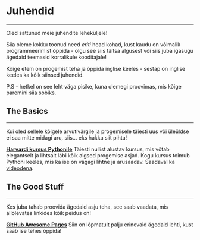 # Juhendid
---

Oled sattunud meie juhendite leheküljele!

Siia oleme kokku toonud need *eriti* head kohad, kust kaudu on võimalik programmeerimist õppida - olgu see siis täitsa algusest või siis juba igasugu ägedaid teemasid korralikule kooditajale!

Kõige etem on progemist teha ja õppida inglise keeles - sestap on inglise keeles ka kõik siinsed juhendid.

P.S - hetkel on see leht väga pisike, kuna olemegi proovimas, mis kõige paremini siia sobiks.

## The Basics
---

Kui oled sellele kõigele arvutivärgile ja progemisele täiesti uus või üleüldse ei saa mitte midagi aru, siis... eks hakka siit pihta!

 **[Harvardi kursus Pythonile](https://www.edx.org/learn/python/harvard-university-cs50-s-introduction-to-programming-with-python)**
 Täiesti nullist alustav kursus, mis võtab elegantselt ja lihtsalt läbi kõik algsed progemise asjad. Kogu kursus toimub Pythoni keeles, mis ka ise on vägagi lihtne ja arusaadav. Saadaval ka [videodena](https://www.youtube.com/watch?v=OvKCESUCWII&list=PLhQjrBD2T3817j24-GogXmWqO5Q5vYy0V&index=1).




## The Good Stuff
---
Kes juba tahab proovida ägedaid asju teha, see saab vaadata, mis allolevates linkides kõik peidus on!

**[GitHub Awesome Pages](https://github.com/topics/awesome
)**
Siin on lõpmatult palju erinevaid ägedaid lehti, kust saab ise tehes õppida!